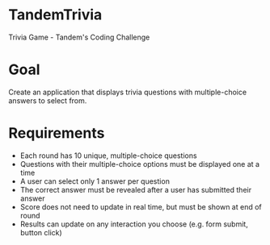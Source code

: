 # TandemTrivia
Trivia Game - Tandem's Coding Challenge

# Goal
Create an application that displays trivia questions with multiple-choice answers to select from.

# Requirements
* Each round has 10 unique, multiple-choice questions
* Questions with their multiple-choice options must be displayed one at a time
* A user can select only 1 answer per question
* The correct answer must be revealed after a user has submitted their answer
* Score does not need to update in real time, but must be shown at end of round
* Results can update on any interaction you choose (e.g. form submit, button click)
